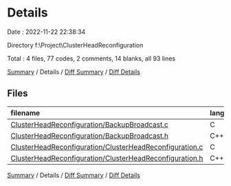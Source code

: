 # Details

Date : 2022-11-22 22:38:34

Directory f:\\Project\\ClusterHeadReconfiguration

Total : 4 files,  77 codes, 2 comments, 14 blanks, all 93 lines

[Summary](results.md) / Details / [Diff Summary](diff.md) / [Diff Details](diff-details.md)

## Files
| filename | language | code | comment | blank | total |
| :--- | :--- | ---: | ---: | ---: | ---: |
| [ClusterHeadReconfiguration/BackupBroadcast.c](/ClusterHeadReconfiguration/BackupBroadcast.c) | C | 13 | 0 | 1 | 14 |
| [ClusterHeadReconfiguration/BackupBroadcast.h](/ClusterHeadReconfiguration/BackupBroadcast.h) | C++ | 5 | 0 | 4 | 9 |
| [ClusterHeadReconfiguration/ClusterHeadReconfiguration.c](/ClusterHeadReconfiguration/ClusterHeadReconfiguration.c) | C | 52 | 2 | 5 | 59 |
| [ClusterHeadReconfiguration/ClusterHeadReconfiguration.h](/ClusterHeadReconfiguration/ClusterHeadReconfiguration.h) | C++ | 7 | 0 | 4 | 11 |

[Summary](results.md) / Details / [Diff Summary](diff.md) / [Diff Details](diff-details.md)